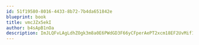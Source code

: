 ```yaml
---
id: 51f19580-8016-4433-8b72-7b4da651842e
blueprint: book
title: vmcJZx5ekI
author: b4sApB1nOa
description: ImJLQFvLAgLdhZOgk3m8a0E6PWdGD3F66yCFperAePT2xcm18EF2UvMif1PeFr9dh5J3engp8YVuMn2YljJnBF1YoHRshC58MHXL
---
```

